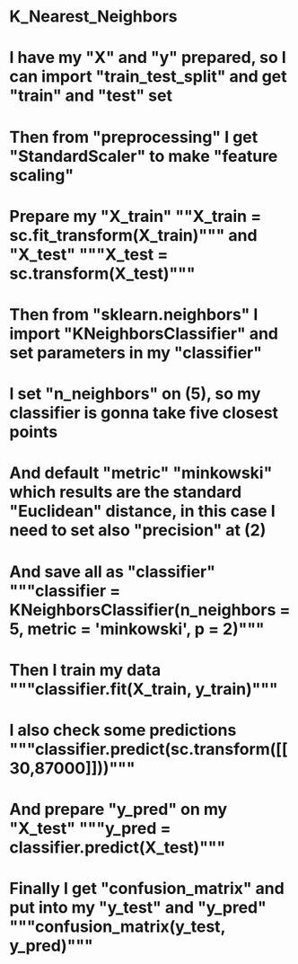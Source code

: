# K_Nearest_Neighbors
# I have my "X" and "y" prepared, so I can import "train_test_split" and get "train" and "test" set
# Then from "preprocessing" I get "StandardScaler" to make "feature scaling" 
# Prepare my "X_train" ""X_train = sc.fit_transform(X_train)""" and "X_test" """X_test = sc.transform(X_test)"""
# Then from "sklearn.neighbors" I import "KNeighborsClassifier" and set parameters in my "classifier"
# I set "n_neighbors" on (5), so my classifier is gonna take five closest points
# And default "metric" "minkowski" which results are the standard "Euclidean" distance, in this case I need to set also "precision" at (2)
# And save all as "classifier" """classifier = KNeighborsClassifier(n_neighbors = 5, metric = 'minkowski', p = 2)"""
# Then I train my data """classifier.fit(X_train, y_train)"""
# I also check some predictions """classifier.predict(sc.transform([[30,87000]]))"""
# And prepare "y_pred" on my "X_test" """y_pred = classifier.predict(X_test)"""
# Finally I get "confusion_matrix" and put into my "y_test" and "y_pred" """confusion_matrix(y_test, y_pred)"""
